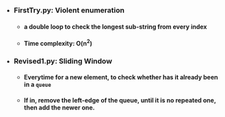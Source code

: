 - ### FirstTry.py: Violent enumeration
  - #### a double loop to check the longest sub-string from every index
  - #### Time complexity: O(n<sup>2</sup>)
- ### Revised1.py: Sliding Window
    - #### Everytime for a new element, to check whether has it already been in a `queue`
    - #### If in, remove the left-edge of the queue, until it is no repeated one, then add the newer one.
